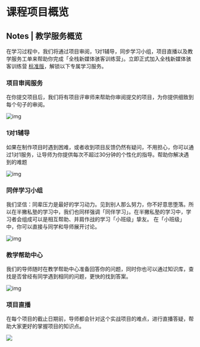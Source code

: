 # 课程项目概览

## Notes | 教学服务概览

在学习过程中，我们将通过项目审阅，1对1辅导，同步学习小组，项目直播以及教学服务工单来帮助你完成「全栈新媒体骇客训练营」。立即正式加入全栈新媒体骇客训练营 [标准版](http://learn.bpteach.com/classroom/12/threads)，解锁以下专属学习服务。

### **项目审阅服务**

在你提交项目后，我们将有项目评审师来帮助你审阅提交的项目，为你提供细致到每个句子的审阅。 

![img](http://cdn.bpteach.com/image/Project-Review.jpg)

### **1对1辅导**

如果在制作项目时遇到困难，或者收到项目反馈仍然有疑问，不用担心，你可以通过1对1服务，让导师为你提供每次不超过30分钟的个性化的指导。帮助你解决遇到的难题

![img](http://cdn.bpteach.com/image/1V1.jpeg)

### **同伴学习小组**

我们坚信：同辈压力是最好的学习动力。见到别人那么努力，你不好意思堕落。所以在半撇私塾的学习中，我们也同样强调「同伴学习」。在半撇私塾的学习中，学习者会组成可以是相互帮助、并肩作战的学习「小班级」挚友。 在「小班级」中，你可以直接与同学和导师展开讨论。

![img](http://cdn.bpteach.com/image/class.jpg)

### **教学帮助中心**

我们的导师随时在教学帮助中心准备回答你的问题，同时你也可以通过知识库，查找是否曾经有同学遇到相同的问题，更快的找到答案。

![img](http://cdn.bpteach.com/image/Knowledge-base.png)

### **项目直播**

在每个项目的截止日期前，导师都会针对这个实战项目的难点，进行直播答疑，帮助大家更好的掌握项目的知识点。

![](http://cdn.bpteach.com/image/live.png)

